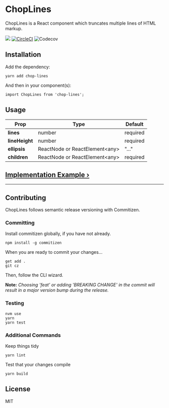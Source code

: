 # ChopLines
ChopLines is a React component which truncates multiple lines of HTML markup.

![](https://img.shields.io/github/release/dw2/chop-lines.svg) [![CircleCI](https://circleci.com/gh/dw2/chop-lines.svg?style=svg)](https://circleci.com/gh/dw2/chop-lines) ![Codecov](https://codecov.io/gh/dw2/chop-lines/branch/master/graph/badge.svg)

## Installation
Add the dependency:
```
yarn add chop-lines
```
And then in your component(s):
```
import ChopLines from 'chop-lines';
```

## Usage
| Prop           | Type                                 | Default    |
| -------------- | ------------------------------------ | ---------- |
| **lines**      | number                               | required   |
| **lineHeight** | number                               | required   |
| **ellipsis**   | ReactNode or ReactElement&lt;any&gt; | "&hellip;" |
| **children**   | ReactNode or ReactElement&lt;any&gt; | required   |

## [Implementation Example &rsaquo;](https://github.com/dw2/chop-lines/wiki/Implementation-Example)

---

## Contributing
ChopLines follows semantic release versioning with Commitizen.

### Committing
Install commitizen globally, if you have not already.
```
npm install -g commitizen
```
When you are ready to commit your changes&hellip;
```
get add .
git cz
```
Then, follow the CLI wizard.

**Note:** *Choosing 'feat' or adding 'BREAKING CHANGE' in the commit will
result in a major version bump during the release.*

### Testing
```
nvm use
yarn
yarn test
```

### Additional Commands
Keep things tidy
```
yarn lint
```

Test that your changes compile
```
yarn build
```

## License
MIT
